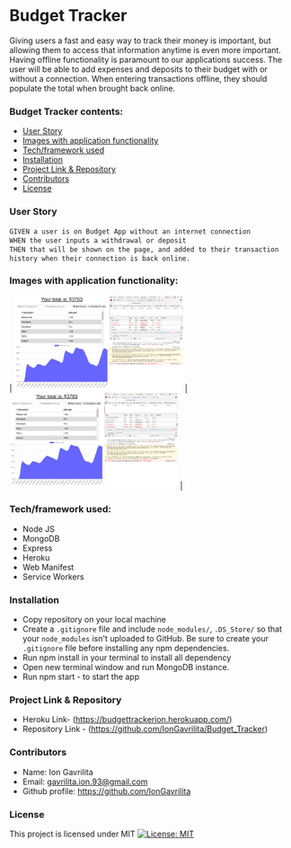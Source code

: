 
# Budget Tracker
Giving users a fast and easy way to track their money is important, but allowing them to access that information anytime is even more important. Having offline functionality is paramount to our applications success. The user will be able to add expenses and deposits to their budget with or without a connection. When entering transactions offline, they should populate the total when brought back online.

###  Budget Tracker contents:
* [User Story](#User-Story)
* [Images with application functionality](#Images-with-application-functionality)
* [Tech/framework used](#Tech/framework-used)
* [Installation](#Installation)
* [Project Link & Repository](#Project-Link-&-Repository)
* [Contributors](#Contributors)
* [License](#License)

### User Story
```
GIVEN a user is on Budget App without an internet connection
WHEN the user inputs a withdrawal or deposit
THEN that will be shown on the page, and added to their transaction history when their connection is back online.

```
### Images with application functionality:

| <img src="Assets/Online.png" width="300"> | <img src="Assets/Offline.png" width="300"> |

### Tech/framework used:
* Node JS
* MongoDB
* Express
* Heroku
* Web Manifest
* Service Workers

### Installation  
* Copy repository on your local machine
* Create a `.gitignore` file and include `node_modules/`, `.DS_Store/` so that your `node_modules` isn't uploaded to GitHub. Be sure to create your `.gitignore` file before installing any npm dependencies.
* Run npm install  in your terminal to install all dependency
* Open new terminal window and run MongoDB instance.
* Run npm start - to start the app

### Project Link & Repository
- Heroku Link- (https://budgettrackerion.herokuapp.com/)
- Repository Link - (https://github.com/IonGavrilita/Budget_Tracker)

### Contributors
- Name: Ion Gavrilita
- Email: gavrilita.ion.93@gmail.com
- Github profile: https://github.com/IonGavrilita
### License
This project is licensed under MIT
[![License: MIT](https://img.shields.io/badge/License-MIT-yellow.svg)](https://opensource.org/licenses/MIT)

